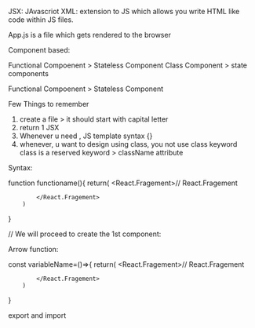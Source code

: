 JSX:
JAvascriot XML:
extension to JS which allows you write HTML like code within JS files.


App.js is a file which gets rendered to the browser

Component based:

Functional Compoenent > Stateless Component
Class Component > state components


Functional Compoenent > Stateless Component

Few Things to remember
1. create a file > it should start with capital letter
2. return 1 JSX
3. Whenever u need , JS  template syntax {}
4. whenever, u want to design using class, you not use class keyword
    class is a reserved keyword > className attribute

Syntax:

function functioname(){
        return(
            <React.Fragement>// React.Fragement

            </React.Fragement>
        )
}

// We will proceed to create the 1st component:

Arrow function:

const variableName=()=>{
    return(
            <React.Fragement>// React.Fragement

            </React.Fragement>
        )
}

export and import 


